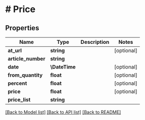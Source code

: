 # # Price

## Properties

Name | Type | Description | Notes
------------ | ------------- | ------------- | -------------
**at_url** | **string** |  | [optional]
**article_number** | **string** |  |
**date** | **\DateTime** |  | [optional]
**from_quantity** | **float** |  | [optional]
**percent** | **float** |  | [optional]
**price** | **float** |  | [optional]
**price_list** | **string** |  |

[[Back to Model list]](../../README.md#models) [[Back to API list]](../../README.md#endpoints) [[Back to README]](../../README.md)
